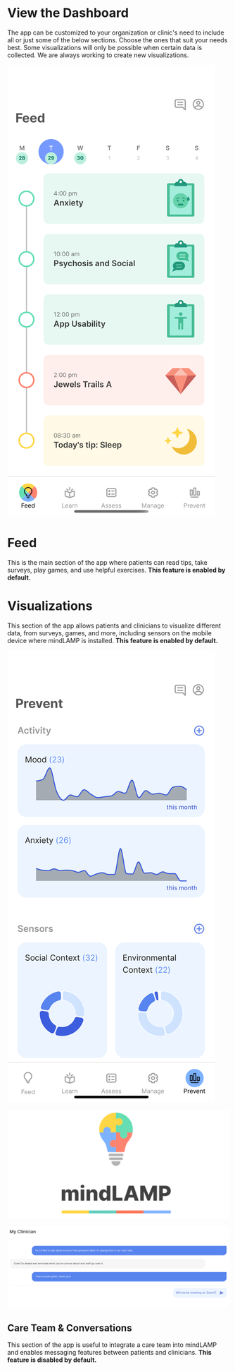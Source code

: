 # View the Dashboard

The app can be customized to your organization or clinic's need to include all or just some of the below sections. Choose the ones that suit your needs best. Some visualizations will only be possible when certain data is collected. We are always working to create new visualizations. 

![](assets/feed.png)

# Feed

This is the main section of the app where patients can read tips, take surveys, play games, and use helpful exercises. **This feature is enabled by default.** 

# Visualizations

This section of the app allows patients and clinicians to visualize different data, from surveys, games, and more, including sensors on the mobile device where mindLAMP is installed. **This feature is enabled by default.**

![](assets/prevent.png)

![](/banner.png)

![](assets/Screen_Shot_2020-10-02_at_2.08.01_PM.png)

## Care Team & Conversations

This section of the app is useful to integrate a care team into mindLAMP and enables messaging features between patients and clinicians. **This feature is disabled by default.** 
